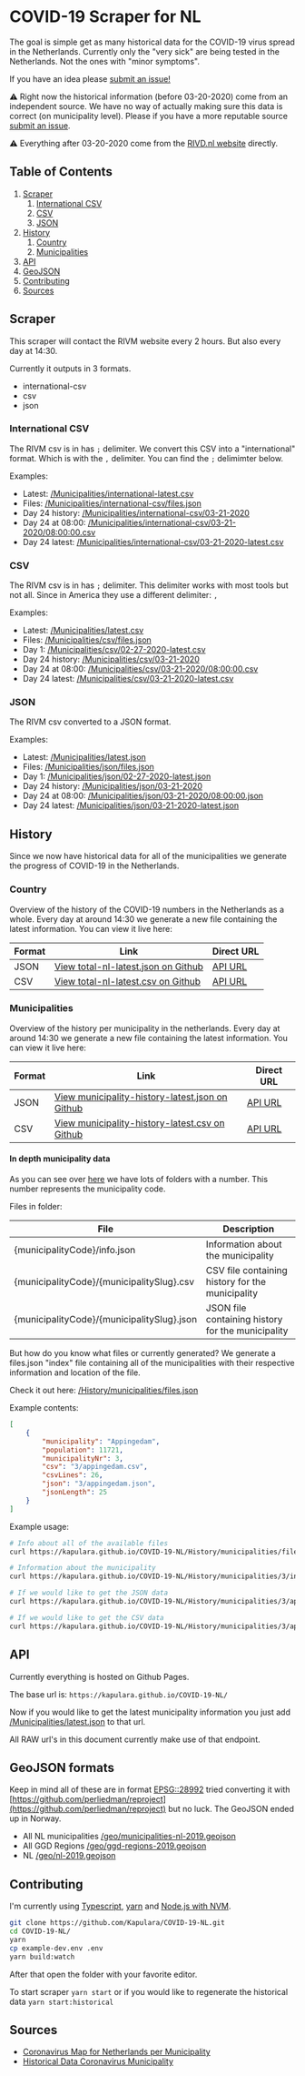 # COVID-19 Scraper for NL

The goal is simple get as many historical data for the COVID-19 virus spread in the Netherlands. Currently only the "very sick" are being tested in the Netherlands.
Not the ones with "minor symptoms".

If you have an idea please [submit an issue!](https://github.com/Kapulara/COVID-19-NL/issues/new)

⚠️ Right now the historical information (before 03-20-2020) come from an independent source. We have no way of actually making sure this data is correct (on municipality level). Please if you have a more reputable source [submit an issue](https://github.com/Kapulara/COVID-19-NL/issues/new). 

⚠️ Everything after 03-20-2020 come from the [RIVD.nl website](https://www.rivm.nl/coronavirus-kaart-van-nederland-per-gemeente) directly.

## Table of Contents
1. [Scraper](#scraper)
    1. [International CSV](#international-csv)
    2. [CSV](#csv)
    3. [JSON](#json)
2. [History](#history)
    1. [Country](#country)
    2. [Municipalities](#municipalities)
4. [API](#api)
4. [GeoJSON](#geojson-formats)
5. [Contributing](#contributing)
6. [Sources](#sources)

## Scraper

This scraper will contact the RIVM website every 2 hours. But also every day at 14:30. 

Currently it outputs in 3 formats.

- international-csv
- csv
- json

### International CSV

The RIVM csv is in has `;` delimiter. We convert this CSV into a "international" format. Which is with the `,` delimiter. You can find the `;` delimimter below.

Examples:
- Latest: [/Municipalities/international-latest.csv](https://github.com/Kapulara/COVID-19-NL/tree/master/Municipalities/international-latest.csv)
- Files: [/Municipalities/international-csv/files.json](https://kapulara.github.io/COVID-19-NL/Municipalities/international-csv/files.json)
- Day 24 history: [/Municipalities/international-csv/03-21-2020](https://github.com/Kapulara/COVID-19-NL/tree/master/Municipalities/international-csv/03-21-2020)
- Day 24 at 08:00: [/Municipalities/international-csv/03-21-2020/08:00:00.csv](https://github.com/Kapulara/COVID-19-NL/tree/master/Municipalities/international-csv/03-21-2020/08%3A00%3A00.csv)
- Day 24 latest: [/Municipalities/international-csv/03-21-2020-latest.csv](https://github.com/Kapulara/COVID-19-NL/tree/master/Municipalities/international-csv/03-21-2020-latest.csv)

### CSV

The RIVM csv is in has `;` delimiter. This delimiter works with most tools but not all. Since in America they use a different delimiter: `,`

Examples:
- Latest: [/Municipalities/latest.csv](https://kapulara.github.io/COVID-19-NL/Municipalities/latest.csv)
- Files: [/Municipalities/csv/files.json](https://kapulara.github.io/COVID-19-NL/Municipalities/csv/files.json)
- Day 1: [/Municipalities/csv/02-27-2020-latest.csv](https://kapulara.github.io/COVID-19-NL/Municipalities/csv/02-27-2020-latest.csv)
- Day 24 history: [/Municipalities/csv/03-21-2020](https://github.com/Kapulara/COVID-19-NL/tree/master/Municipalities/csv/03-21-2020)
- Day 24 at 08:00: [/Municipalities/csv/03-21-2020/08:00:00.csv](https://kapulara.github.io/COVID-19-NL/Municipalities/csv/03-21-2020/08%3A00%3A00.csv)
- Day 24 latest: [/Municipalities/csv/03-21-2020-latest.csv](https://kapulara.github.io/COVID-19-NL/Municipalities/csv/03-21-2020-latest.csv)

### JSON

The RIVM csv converted to a JSON format.

Examples:
- Latest: [/Municipalities/latest.json](https://kapulara.github.io/COVID-19-NL/Municipalities/latest.json)
- Files: [/Municipalities/json/files.json](https://kapulara.github.io/COVID-19-NL/Municipalities/json/files.json)
- Day 1: [/Municipalities/json/02-27-2020-latest.json](https://kapulara.github.io/COVID-19-NL/Municipalities/json/02-27-2020-latest.json)
- Day 24 history: [/Municipalities/json/03-21-2020](https://github.com/Kapulara/COVID-19-NL/tree/master/Municipalities/json/03-21-2020)
- Day 24 at 08:00: [/Municipalities/json/03-21-2020/08:00:00.json](https://kapulara.github.io/COVID-19-NL/Municipalities/json/03-21-2020/08%3A00%3A00.json)
- Day 24 latest: [/Municipalities/json/03-21-2020-latest.json](https://kapulara.github.io/COVID-19-NL/Municipalities/json/03-21-2020-latest.json)

## History

Since we now have historical data for all of the municipalities we generate the progress of COVID-19 in the Netherlands.

### Country

Overview of the history of the COVID-19 numbers in the Netherlands as a whole.
Every day at around 14:30 we generate a new file containing the latest information. You can view it live here:

| Format | Link | Direct URL |
| ------------- | ------------- | ------------- |
| JSON | [View total-nl-latest.json on Github](https://github.com/Kapulara/COVID-19-NL/tree/master/History/nl/total-nl-latest.json) | [API URL](https://kapulara.github.io/COVID-19-NL/History/nl/total-nl-latest.json) | 
| CSV | [View total-nl-latest.csv on Github](https://github.com/Kapulara/COVID-19-NL/tree/master/History/nl/total-nl-latest.csv) | [API URL](https://kapulara.github.io/COVID-19-NL/History/nl/total-nl-latest.csv) |

### Municipalities

Overview of the history per municipality in the netherlands.
Every day at around 14:30 we generate a new file containing the latest information. You can view it live here:

| Format | Link | Direct URL |
| ------------- | ------------- | ------------- |
| JSON | [View municipality-history-latest.json on Github](https://github.com/Kapulara/COVID-19-NL/tree/master/History/municipalities/municipality-history-latest.json) | [API URL](https://kapulara.github.io/COVID-19-NL/History/municipalities/municipality-history-latest.json) | 
| CSV | [View municipality-history-latest.csv on Github](https://github.com/Kapulara/COVID-19-NL/tree/master/History/municipalities/municipality-history-latest.csv) | [API URL](https://kapulara.github.io/COVID-19-NL/History/municipalities/municipality-history-latest.csv) |

#### In depth municipality data
As you can see over [here](https://github.com/Kapulara/COVID-19-NL/tree/master/History/municipalities) we have lots of folders with a number. This number represents the municipality code.

Files in folder:

| File | Description |
| ------------- | ------------- |
| {municipalityCode}/info.json | Information about the municipality | 
| {municipalityCode}/{municipalitySlug}.csv | CSV file containing history for the municipality |
| {municipalityCode}/{municipalitySlug}.json | JSON file containing history for the municipality |

But how do you know what files or currently generated? We generate a files.json "index" file containing all of the municipalities with their respective information and location of the file.

Check it out here: [/History/municipalities/files.json](https://github.com/Kapulara/COVID-19-NL/blob/master/History/municipalities/files.json)

Example contents:
```json
[
    {
        "municipality": "Appingedam",
        "population": 11721,
        "municipalityNr": 3,
        "csv": "3/appingedam.csv",
        "csvLines": 26,
        "json": "3/appingedam.json",
        "jsonLength": 25
    }
]
```

Example usage:
```sh
# Info about all of the available files
curl https://kapulara.github.io/COVID-19-NL/History/municipalities/files.json

# Information about the municipality
curl https://kapulara.github.io/COVID-19-NL/History/municipalities/3/info.json

# If we would like to get the JSON data
curl https://kapulara.github.io/COVID-19-NL/History/municipalities/3/appingedam.json

# If we would like to get the CSV data
curl https://kapulara.github.io/COVID-19-NL/History/municipalities/3/appingedam.csv
```

## API

Currently everything is hosted on Github Pages.

The base url is: `https://kapulara.github.io/COVID-19-NL/`

Now if you would like to get the latest municipality information you just add [/Municipalities/latest.json](https://kapulara.github.io/COVID-19-NL/Municipalities/latest.json) to that url.

All RAW url's in this document currently make use of that endpoint.

## GeoJSON formats

Keep in mind all of these are in format [EPSG::28992](https://epsg.io/28992) tried converting it with [https://github.com/perliedman/reproject](https://github.com/perliedman/reproject) but no luck. The GeoJSON ended up in Norway.

- All NL municipalities [/geo/municipalities-nl-2019.geojson](https://kapulara.github.io/COVID-19-NL/geo/municipalities-nl-2019.geojson)
- All GGD Regions [/geo/ggd-regions-2019.geojson](https://kapulara.github.io/COVID-19-NL/geo/ggd-regions-2019.geojson)
- NL [/geo/nl-2019.geojson](https://kapulara.github.io/COVID-19-NL/geo/nl-2019.geojson)

## Contributing

I'm currently using [Typescript](https://www.typescriptlang.org/), [yarn](https://classic.yarnpkg.com/en/docs/install/) and [Node.js with NVM](https://github.com/nvm-sh/nvm#installing-and-updating).

```sh
git clone https://github.com/Kapulara/COVID-19-NL.git
cd COVID-19-NL/
yarn
cp example-dev.env .env
yarn build:watch
```

After that open the folder with your favorite editor. 

To start scraper `yarn start` or if you would like to regenerate the historical data `yarn start:historical`

## Sources

- [Coronavirus Map for Netherlands per Municipality](https://www.rivm.nl/coronavirus-kaart-van-nederland-per-gemeente)
- [Historical Data Coronavirus Municipality](https://docs.google.com/spreadsheets/d/1S71E2j9bX46Rj6UssbKZo9UQR3O1jZrluWy3uCzz0NE/edit#gid=783842164)
